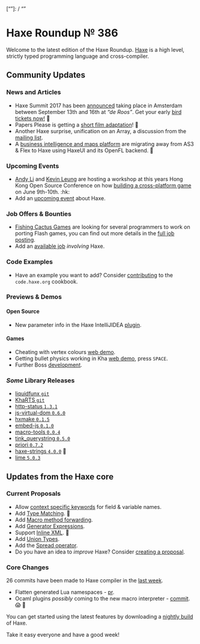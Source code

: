 [_template]: ../templates/roundup.html
[date]: / "2017-05-31 11:00:00"
[modified]: / "2017-05-31 11:18:00"
[published]: / "2017-05-31 11:30:00"
[description]: / "The latest news covering the Haxe community, featuring upcoming talks, the latest HaxeLib releases, game previews and lots more!"
[“”]: / “”

# Haxe Roundup № 386

Welcome to the latest edition of the Haxe Roundup. [Haxe](http://haxe.org/?utm_source=haxe.io) is a high level, strictly typed programming language and cross-compiler.

## Community Updates

### News and Articles

- Haxe Summit 2017 has been [announced](https://twitter.com/haxe_org/status/849702177039929344) taking place in Amsterdam between September 13th and 16th at _“de Roos”_. Get your early [bird tickets now!](http://summit.haxe.org/#tickets) :tada:
- Papers Please is getting a [short film adaptation](http://www.pcgamer.com/papers-please-is-getting-a-short-film-adaptation/)! :star2:
- Another Haxe surprise, unification on an Array, a discussion from the [mailing list](https://groups.google.com/d/msg/haxelang/v9-CsI051J8/4uuZ5J0_AwAJ).
- A [business intelligence and maps platform](https://twitter.com/IanHarrigan1982/status/869572898821988352) are migrating away from AS3 & Flex to Haxe using HaxeUI and its OpenFL backend. :star2:

### Upcoming Events

- [Andy Li]( https://twitter.com/andy_li/) and [Kevin Leung](https://twitter.com/kevinresol) are hosting a workshop at this years Hong Kong Open Source Conference on how [building a cross-platform game](http://hkoscon.org/2017/topics/build-a-cross-platofrm-game-in-haxe/) on June 9th-10th. :hk:
- Add an [upcoming event](https://github.com/skial/haxe.io/labels/events) about Haxe.

### Job Offers & Bounties

- [Fishing Cactus Games](https://twitter.com/FishingCactus) are looking for several programmers to work on porting Flash games, you can find out more details in the [full job posting](http://emploi.afjv.com/emploi-jeux-video/EDEV610-11668).
- Add an [available job](https://github.com/skial/haxe.io/labels/jobs) _involving_ Haxe.

### Code Examples

- Have an example you want to add? Consider [contributing](https://github.com/HaxeFoundation/code-cookbook#contributing-articles) to the `code.haxe.org` cookbook.

### Previews & Demos

#### Open Source

- New parameter info in the Haxe IntelliJIDEA [plugin](https://twitter.com/mayakwd/status/867405904920145920).

#### Games

- Cheating with vertex colours [web demo](https://twitter.com/Hexvalues/status/867932229267226628).
- Getting bullet physics working in Kha [web demo](https://twitter.com/Hexvalues/status/869192022296539136), press `SPACE`.
- Further Boss [development](https://twitter.com/EdoardoLopes/status/868576034094030848).

### _Some_ Library Releases

- [liquidfunx `git`](https://github.com/JohnSword/liquidfunx)
- [KhaRTS `git`](https://github.com/jrdoughty/KhaRTS)
- [http-status `1.3.1`](http://lib.haxe.org/p/http-status)
- [js-virtual-dom `0.6.0`](http://lib.haxe.org/p/js-virtual-dom)
- [hxmake `0.1.5`](http://lib.haxe.org/p/hxmake)
- [embed-js `0.1.0`](http://lib.haxe.org/p/embed-js)
- [macro-tools `0.0.4`](http://lib.haxe.org/p/macro-tools)
- [tink_querystring `0.5.0`](http://lib.haxe.org/p/tink_querystring)
- [priori `0.7.2`](http://lib.haxe.org/p/priori)
- [haxe-strings `4.0.0`](http://lib.haxe.org/p/haxe-strings) :star2:
- [lime `5.0.3`](http://lib.haxe.org/p/lime)

## Updates from the Haxe core

### Current Proposals

- Allow [context specific keywords](https://github.com/HaxeFoundation/haxe-evolution/issues/22) for field & variable names.
- Add [Type Matching](https://github.com/HaxeFoundation/haxe-evolution/pull/20). :star2:
- Add [Macro method forwarding](https://github.com/HaxeFoundation/haxe-evolution/pull/18).
- Add [Generator Expressions](https://github.com/HaxeFoundation/haxe-evolution/pull/15).
- Support [Inline XML](https://github.com/HaxeFoundation/haxe-evolution/pull/12). :star2:
- Add [Union Types](https://github.com/HaxeFoundation/haxe-evolution/pull/11).
- Add the [Spread operator](https://github.com/HaxeFoundation/haxe-evolution/pull/7).
- Do you have an idea to _improve_ Haxe? Consider [creating a proposal].

### Core Changes

26 commits have been made to Haxe compiler in the [last week].

- Flatten generated Lua namespaces - [pr](https://github.com/HaxeFoundation/haxe/pull/6313).
- Ocaml plugins _possibly_ coming to the new macro interpreter - [commit](https://github.com/Simn/haxe/commit/5b855a6eace1f47781d4fa06dfedc3739fdd1dfb). :scream: :star2: 

You can get started using the latest features by downloading a [nightly build] of Haxe.

Take it easy everyone and have a good week!

[last week]: https://github.com/issues?utf8=%E2%9C%93&q=closed%3A2017-05-24..2017-05-31+org%3Ahaxefoundation+is%3Aclosed+
[nightly build]: http://build.haxe.org
[creating a proposal]: https://github.com/HaxeFoundation/haxe-evolution
